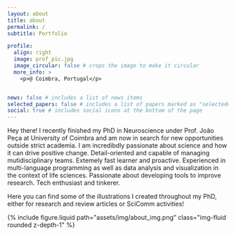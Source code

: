 ```yaml
---
layout: about
title: about
permalink: /
subtitle: Portfolio

profile:
  align: right
  image: prof_pic.jpg
  image_circular: false # crops the image to make it circular
  more_info: >
    <p>@ Coimbra, Portugal</p>


news: false # includes a list of news items
selected_papers: false # includes a list of papers marked as "selected={true}"
social: true # includes social icons at the bottom of the page
---
```


Hey there! I recently finished my PhD in Neuroscience under Prof. João Peça at University of Coimbra and am now in search for new opportunities outside strict academia.
I am incredibdly passionate about science and how it can drive positive change. 
Detail-oriented and capable of managing mutidisciplinary teams. Extemely fast learner and proactive.
Experienced in multi-language programming as well as data analysis and visualization in the
context of life sciences. Passionate about developing tools to improve research.
Tech enthusiast and tinkerer. 

Here you can find some of the illustrations I created throughout my PhD, either for research and review articles or SciComm activities!



<div class="row justify-content-sm-center">
    <div class="col-md mt-3 mt-md-0">
        {% include figure.liquid path="assets/img/about_img.png"  class="img-fluid rounded z-depth-1" %}
    </div>
</div>
